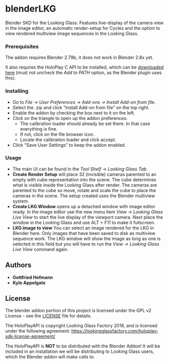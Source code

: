 # blenderLKG
Blender SKD for the Looking Glass. Features live-display of the camera view in the image editor, an automatic render-setup for Cycles and the option to view rendered multiview image sequences in the Looking Glass.

### Prerequisites

The addon requires Blender 2.79b, it does not work in Blender 2.8x yet.

It also requires the HoloPlay C API to be installed, which can be [downloaded here](http://static-files.lookingglassfactory.com.s3.amazonaws.com/HoloPlayCAPI/Install%20HoloPlayCAPI.exe) (must not uncheck the _Add to PATH_ option, as the Blender plugin uses this).

### Installing

* Go to _File → User Preferences → Add-ons → Install Add-on from file_.
* Select the .zip and click "Install Add-on from file" on the top right.
* Enable the addon by checking the box next to it on the left.
* Click on the triangle to open up the addon preferences.
    * The calibration loader should already be set there. In that case everything is fine.
    * If not, click on the file browser icon.
    * Locate the calibration loader and click accept.
* Click "Save User Settings" to keep the addon enabled.

### Usage

* The main UI can be found in the _Tool Shelf → Looking Glass Tab_.
* **Create Render Setup** will place 32 (invisible) cameras parented to an empty with cube representation into the scene. The cube determines what is visible inside the Looking Glass after render. The cameras are parented to the cube so move, rotate and scale the cube to place the cameras in the scene. The setup created uses the Blender multiview system.
* **Create LKG Window** opens up a detached window with image editor ready. In the image editor use the new menu item _View → Looking Glass Live View_ to start the live display of the viewport camera. Next place the window in the Looking Glass and use ALT + F11 to make it fullscreen.
* **LKG image to view** You can select an image rendered for the LKG in Blender here. Only images that have been saved to disk as multiview sequence work. The LKG window will show the image as long as one is selected in this field but you will have to run the _View → Looking Glass Live View_ command again.


## Authors

* **Gottfried Hofmann** 
* **Kyle Appelgate** 

## License

The blender addon portion of this project is licensed under the GPL v2 License - see the [LICENSE](LICENSE) file for details.

The HoloPlayAPI is copyright Looking Glass Factory 2018, and is licensed under the following agreement:
https://lookingglassfactory.com/holoplay-sdk-license-agreement/

The HoloPlayAPI is **NOT** to be distributed with the Blender Addon! It will be included in an installation we will be distributing to Looking Glass users, which the Blender addon will make calls to.

